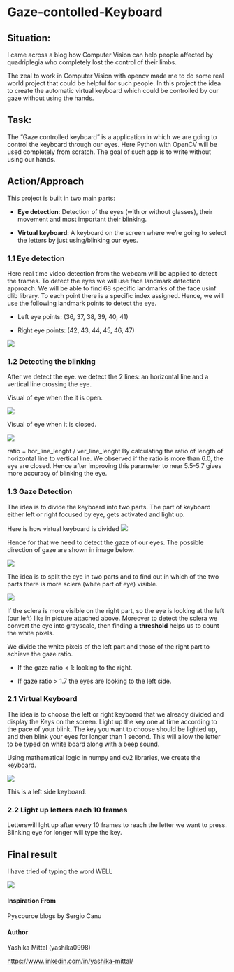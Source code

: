 # Gaze-contolled-Keyboard
## Situation:
I came across a blog how Computer Vision can help people affected by quadriplegia who completely lost the control of their limbs. 

The zeal to work in Computer Vision with opencv made me to do some real world project that could be helpful for such people. In this project the idea to create the automatic virtual keyboard which could be controlled by our gaze without using the hands.

## Task:
The “Gaze controlled keyboard” is a application in which we are going to control the keyboard through our eyes. Here Python with OpenCV will be used completely from scratch. The goal of such app is to write without using our hands.

## Action/Approach
This project is built in two main parts:

* **Eye detection**: Detection of the eyes (with or without glasses), their movement and most important their blinking.

* **Virtual keyboard**: A keyboard on the screen where we’re going to select the letters by just using/blinking our eyes.

### 1.1 Eye detection
Here real time video detection from the webcam will be applied to detect the frames. To detect the eyes we will use face landmark detection approach. We will be able to find 68 specific landmarks of the face usinf dlib library. To each point there is a specific index assigned. Hence, we will use the following landmark points to detect the eye.

* Left eye points: (36, 37, 38, 39, 40, 41)

* Right eye points: (42, 43, 44, 45, 46, 47)

![](Images/face_landmarks.JPG)

### 1.2 Detecting the blinking
After we detect the eye. we detect the 2 lines: an horizontal line and a vertical line crossing the eye.

Visual of eye when the it is open.

![](Images/eye_open.jpg)

Visual of eye when it is closed.

![](Images/eye_closed.jpg)

ratio = hor_line_lenght / ver_line_lenght
By calculating the ratio of length of horizontal line to vertical line. We observed if the ratio is more than 6.0, the eye are closed. Hence after improving this parameter to near 5.5-5.7 gives more accuracy of blinking the eye.

### 1.3 Gaze Detection
The idea is to divide the keyboard into two parts. The part of keyboard either left or right focused by eye, gets activated and light up.

Here is how virtual keyboard is divided
![](Images/keyboard.png)

Hence for that we need to detect the gaze of our eyes. The possible direction of gaze are shown in image below.

![](Images/different_direction_of_eye.png)

The idea is to split the eye in two parts and to find out in which of the two parts there is more sclera (white part of eye) visible.

![](Images/2_division_eye.png)

If the sclera is more visible on the right part, so the eye is looking at the left (our left) like in picture attached above. Moreover to detect the sclera we convert the eye into grayscale, then finding a **threshold** helps us to count the white pixels.

We divide the white pixels of the left part and those of the right part to achieve the gaze ratio. 

* If the gaze ratio < 1: looking to the right. 

* If gaze ratio > 1.7 the eyes are looking to the left side.

### 2.1 Virtual Keyboard
The idea is to choose the left or right keyboard that we already divided and display the Keys on the screen. Light up the key one at time according to the pace of your blink. The key you want to choose should be lighted up, and then blink your eyes for longer than 1 second. This will allow the letter to be typed on white board along with a beep sound.

Using mathematical logic in numpy and cv2 libraries, we create the keyboard.

![](Images/virtual_keyboard.jpg)

This is a left side keyboard.

### 2.2 Light up letters each 10 frames
Letterswill lght up after every 10 frames to reach the letter we want to press. Blinking eye for longer will type the key.

## Final result

I have tried of typing the word WELL

![](Images/output.JPG)



#### Inspiration From
Pyscource blogs by Sergio Canu

#### Author

Yashika Mittal (yashika0998)

https://www.linkedin.com/in/yashika-mittal/






